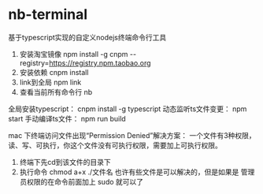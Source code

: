 # nb-terminal
基于typescript实现的自定义nodejs终端命令行工具
1. 安装淘宝镜像 npm install -g cnpm --registry=https://registry.npm.taobao.org 
2. 安装依赖 cnpm install 
3. link到全局 npm link
4. 查看当前所有命令行 nb

全局安装typescript：
cnpm install -g typescript
动态监听ts文件变更：
npm start
手动编译ts文件：
npm run build

mac 下终端访问文件出现“Permission Denied”解决方案：
一个文件有3种权限，读、写、可执行，你这个文件没有可执行权限，需要加上可执行权限。
1. 终端下先cd到该文件的目录下
2. 执行命令 chmod a+x ./文件名
也许有些文件是可以解决的，但是如果是 管理员权限的在命令前面加上 sudo 就可以了

